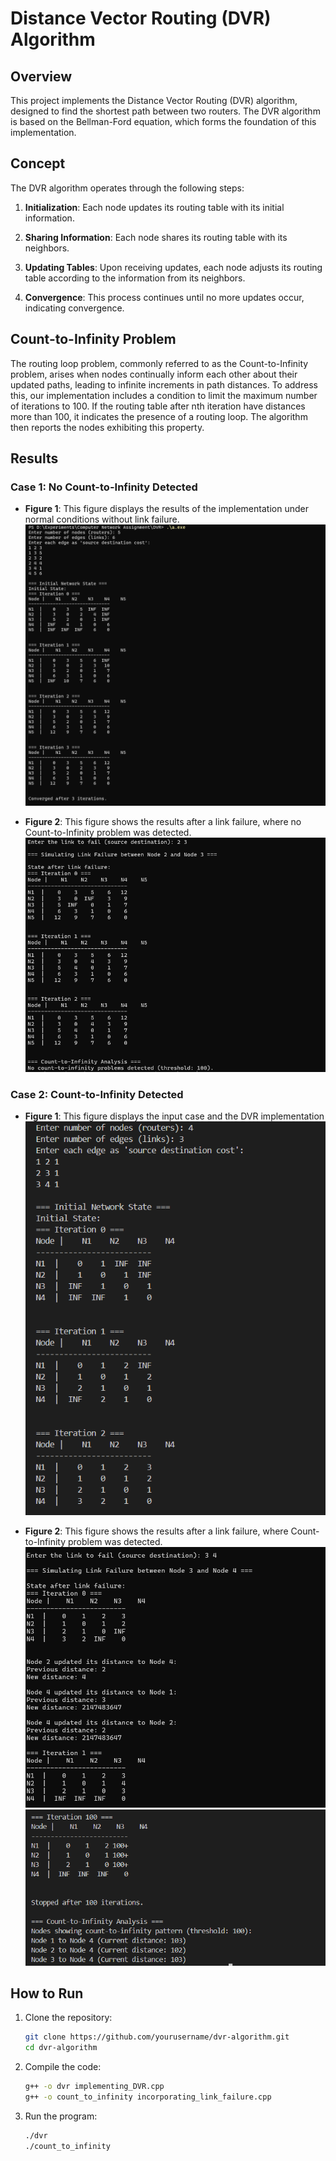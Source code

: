 # Distance Vector Routing (DVR) Algorithm

## Overview

This project implements the Distance Vector Routing (DVR) algorithm, designed to find the shortest path between two routers. The DVR algorithm is based on the Bellman-Ford equation, which forms the foundation of this implementation.

## Concept

The DVR algorithm operates through the following steps:

1. **Initialization**: Each node updates its routing table with its initial information.
2. **Sharing Information**: Each node shares its routing table with its neighbors.

3. **Updating Tables**: Upon receiving updates, each node adjusts its routing table according to the information from its neighbors.

4. **Convergence**: This process continues until no more updates occur, indicating convergence.

## Count-to-Infinity Problem

The routing loop problem, commonly referred to as the Count-to-Infinity problem, arises when nodes continually inform each other about their updated paths, leading to infinite increments in path distances. To address this, our implementation includes a condition to limit the maximum number of iterations to 100. If the routing table after nth iteration have distances more than 100, it indicates the presence of a routing loop. The algorithm then reports the nodes exhibiting this property.

## Results

### Case 1: No Count-to-Infinity Detected

- **Figure 1**: This figure displays the results of the implementation under normal conditions without link failure.
  ![Normal Conditions](SS/fig4.png)

- **Figure 2**: This figure shows the results after a link failure, where no Count-to-Infinity problem was detected.
  ![Link Failure](SS/fig5.png)

### Case 2: Count-to-Infinity Detected

- **Figure 1**: This figure displays the input case and the DVR implementation
  ![Normal Conditions](SS/fig1.png)

- **Figure 2**: This figure shows the results after a link failure, where Count-to-Infinity problem was detected.
  ![Link Failure](SS/fig2.png)
  ![Result](SS/fig3.png)

## How to Run

1. Clone the repository:

   ```bash
   git clone https://github.com/yourusername/dvr-algorithm.git
   cd dvr-algorithm
   ```

2. Compile the code:

   ```bash
   g++ -o dvr implementing_DVR.cpp
   g++ -o count_to_infinity incorporating_link_failure.cpp
   ```

3. Run the program:
   ```bash
   ./dvr
   ./count_to_infinity
   ```
